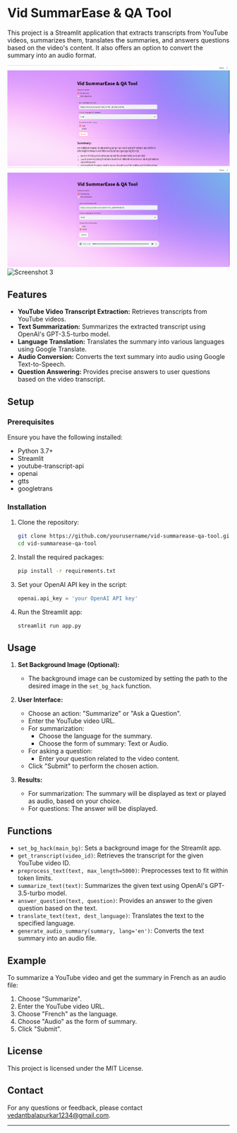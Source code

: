 # Vid SummarEase & QA Tool

This project is a Streamlit application that extracts transcripts from YouTube videos, summarizes them, translates the summaries, and answers questions based on the video's content. It also offers an option to convert the summary into an audio format.

![Screenshot1](img1.png)
![Screenshot 2](img2.png)
![Screenshot 3](img.png)

## Features

- **YouTube Video Transcript Extraction:** Retrieves transcripts from YouTube videos.
- **Text Summarization:** Summarizes the extracted transcript using OpenAI's GPT-3.5-turbo model.
- **Language Translation:** Translates the summary into various languages using Google Translate.
- **Audio Conversion:** Converts the text summary into audio using Google Text-to-Speech.
- **Question Answering:** Provides precise answers to user questions based on the video transcript.

## Setup

### Prerequisites

Ensure you have the following installed:

- Python 3.7+
- Streamlit
- youtube-transcript-api
- openai
- gtts
- googletrans

### Installation

1. Clone the repository:
    ```sh
    git clone https://github.com/yourusername/vid-summarease-qa-tool.git
    cd vid-summarease-qa-tool
    ```

2. Install the required packages:
    ```sh
    pip install -r requirements.txt
    ```

3. Set your OpenAI API key in the script:
    ```python
    openai.api_key = 'your OpenAI API key'
    ```

4. Run the Streamlit app:
    ```sh
    streamlit run app.py
    ```

## Usage

1. **Set Background Image (Optional):**
    - The background image can be customized by setting the path to the desired image in the `set_bg_hack` function.

2. **User Interface:**
    - Choose an action: "Summarize" or "Ask a Question".
    - Enter the YouTube video URL.
    - For summarization:
      - Choose the language for the summary.
      - Choose the form of summary: Text or Audio.
    - For asking a question:
      - Enter your question related to the video content.
    - Click "Submit" to perform the chosen action.

3. **Results:**
    - For summarization: The summary will be displayed as text or played as audio, based on your choice.
    - For questions: The answer will be displayed.

## Functions

- `set_bg_hack(main_bg)`: Sets a background image for the Streamlit app.
- `get_transcript(video_id)`: Retrieves the transcript for the given YouTube video ID.
- `preprocess_text(text, max_length=5000)`: Preprocesses text to fit within token limits.
- `summarize_text(text)`: Summarizes the given text using OpenAI's GPT-3.5-turbo model.
- `answer_question(text, question)`: Provides an answer to the given question based on the text.
- `translate_text(text, dest_language)`: Translates the text to the specified language.
- `generate_audio_summary(summary, lang='en')`: Converts the text summary into an audio file.

## Example

To summarize a YouTube video and get the summary in French as an audio file:

1. Choose "Summarize".
2. Enter the YouTube video URL.
3. Choose "French" as the language.
4. Choose "Audio" as the form of summary.
5. Click "Submit".

## License

This project is licensed under the MIT License.

## Contact

For any questions or feedback, please contact vedantbalapurkar1234@gmail.com.

---

